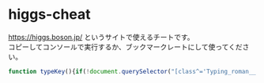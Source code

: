 # higgs-cheat
https://higgs.boson.jp/ というサイトで使えるチートです。  
コピーしてコンソールで実行するか、ブックマークレートにして使ってください。

```javascript
function typeKey(){if(!document.querySelector("[class^='Typing_roman__']")||globalThis.typeNow)return"Created by @amex2189";globalThis.typeNow=!0;let e=document.querySelector("[class^='Typing_roman__']"),t=e.textContent,y=t.split("");y.forEach((t,y)=>{setTimeout(()=>{let y=new KeyboardEvent("keydown",{key:t,code:"Key"+t.toUpperCase(),keyCode:t.charCodeAt(0),bubbles:!0,cancelable:!0});e.dispatchEvent(y)},2*y)}),setTimeout(()=>{globalThis.typeNow=!1},(y.length+1)*2)}globalThis.typeNow=!1,setInterval(typeKey,100);
```
